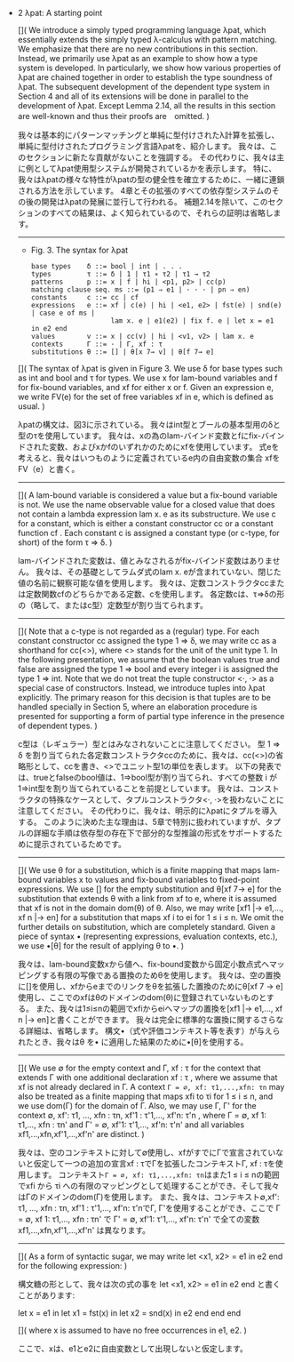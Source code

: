 - 2 λpat: A starting point

  [](
  We introduce a simply typed programming language λpat, which essentially extends the simply typed λ-calculus with pattern matching.
  We emphasize that there are no new contributions in this section.
  Instead, we primarily use λpat as an example to show how a type system is developed.
  In particularly, we show how various properties of λpat are chained together in order to establish the type soundness of λpat. 
  The subsequent development of the dependent type system in Section 4 and all of its extensions will be done in parallel to the development of λpat.
  Except Lemma 2.14, all the results in this section are well-known and thus their proofs are　omitted.
  )

  我々は基本的にパターンマッチングと単純に型付けされたλ計算を拡張し、単純に型付けされたプログラミング言語λpatを、紹介します。
  我々は、このセクションに新たな貢献がないことを強調する。
  その代わりに、我々は主に例としてλpat使用型システムが開発されているかを表示します。
  特に、我々はλpatの様々な特性がλpatの型の健全性を確立するために、一緒に連鎖される方法を示しています。
  4章とその拡張のすべての依存型システムのその後の開発はλpatの発展に並行して行われる。
  補題2.14を除いて、このセクションのすべての結果は、よく知られているので、それらの証明は省略します。

  ----

  - Fig. 3. The syntax for λpat

        base types    δ ::= bool | int | . . .
        types         τ ::= δ | 1 | τ1 ∗ τ2 | τ1 → τ2
        patterns      p ::= x | f | hi | <p1, p2> | cc(p)
        matching clause seq. ms ::= (p1 ⇒ e1 | · · · | pn ⇒ en)
        constants     c ::= cc | cf
        expressions   e ::= xf | c(e) | hi | <e1, e2> | fst(e) | snd(e) | case e of ms |
                            lam x. e | e1(e2) | fix f. e | let x = e1 in e2 end
        values        v ::= x | cc(v) | hi | <v1, v2> | lam x. e
        contexts      Γ ::= · | Γ, xf : τ
        substitutions θ ::= [] | θ[x 7→ v] | θ[f 7→ e]

  [](
  The syntax of λpat is given in Figure 3.
  We use δ for base types such as int and bool and τ for types.
  We use x for lam-bound variables and f for fix-bound variables, and xf for either x or f.
  Given an expression e, we write FV(e) for the set of free variables xf in e, which is defined as usual.
  )

  λpatの構文は、図3に示されている。
  我々はint型とブールの基本型用のδと型のτを使用しています。
  我々は、xの為のlam-バインド変数とfにfix-バインドされた変数、およびxかfのいずれかのためにxfを使用しています。
  式eを考えると、我々はいつものように定義されているe内の自由変数の集合 xfをFV（e）と書く。

  ----

  [](
  A lam-bound variable is considered a value but a fix-bound variable is not.
  We use the name observable value for a closed value that does not contain a lambda expression lam x. e as its substructure.
  We use c for a constant, which is either a constant constructor cc or a constant function cf .
  Each constant c is assigned a constant type (or c-type, for short) of the form τ ⇒ δ.
  )

  lam-バインドされた変数は、値とみなされるがfix-バインド変数はありません。
  我々は、その基礎としてラムダ式のlam x. eが含まれていない、閉じた値の名前に観察可能な値を使用します。
  我々は、定数コンストラクタccまたは定数関数cfのどちらかである定数、cを使用します。
  各定数cは、τ⇒δの形の（略して、またはc型）定数型が割り当てられます。
  
  ----

  [](
  Note that a c-type is not regarded as a (regular) type.
  For each constant constructor cc assigned the type 1 ⇒ δ, we may write cc as a shorthand for cc(<>), where <> stands for the unit of the unit type 1.
  In the following presentation, we assume that the boolean values true and false are assigned the type 1 ⇒ bool and every integer i is assigned the type 1 ⇒ int.
  Note that we do not treat the tuple constructor <·, ·> as a special case of constructors.
  Instead, we introduce tuples into λpat explicitly.
  The primary reason for this decision is that tuples are to be handled specially in Section 5, where an elaboration procedure is presented for supporting a form of partial type inference in the presence of dependent types.
  )

  c型は（レギュラー）型とはみなされないことに注意してください。
  型 1 ⇒ δ を割り当てられた各定数コンストラクタccのために、我々は、cc(<>)の省略形として、ccを書き、<>でユニット型1の単位を表します。
  以下の発表では、trueとfalseのbool値は、1⇒bool型が割り当てられ、すべての整数 i が1⇒int型を割り当てられていることを前提としています。
  我々は、コンストラクタの特殊なケースとして、タプルコンストラクタ<·, ·>を扱わないことに注意してください。
  その代わりに、我々は、明示的にλpatにタプルを導入する。
  このように決めた主な理由は、5章で特別に扱われていますが、タプルの詳細な手順は依存型の存在下で部分的な型推論の形式をサポートするために提示されているためです。

  ----

  [](
  We use θ for a substitution, which is a finite mapping that maps lam-bound variables x to values and fix-bound variables to fixed-point expressions.
  We use [] for the empty substitution and θ[xf 7→ e] for the substitution that extends θ with a link from xf to e, where it is assumed that xf is not in the domain dom(θ) of θ.
  Also, we may write [xf1 |-> e1,..., xf n |-> en] for a substitution that maps xf i to ei for 1 ≤ i ≤ n.
  We omit the further details on substitution, which are completely standard.
  Given a piece of syntax • (representing expressions, evaluation contexts, etc.), we use •[θ] for the result of applying θ to •.
  )

  我々は、lam-bound変数xから値へ、fix-bound変数から固定小数点式へマッピングする有限の写像である置換のためθを使用します。
  我々は、空の置換に[]を使用し、xfからeまでのリンクをθを拡張した置換のためにθ[xf 7 → e]使用し、ここでのxfはθのドメインのdom(θ)に登録されていないものとする。
  また、我々は1≤i≤nの範囲でxfiからeiへマップの置換を[xf1 |-> e1,..., xf n |-> en]と書くことができます。
  我々は完全に標準的な置換に関するさらなる詳細は、省略します。
  構文•（式や評価コンテキスト等を表す）が与えられたとき、我々はθ を• に適用した結果のために•[θ]を使用する。

  ----

  [](
  We use ∅ for the empty context and Γ, xf : τ for the context that extends Γ with one additional declaration xf : τ , where we assume that xf is not already declared in Γ.
  A context `Γ = ∅, xf: τ1,...,xfn: τn` may also be treated as a finite mapping that maps xfi to τi for 1 ≤ i ≤ n, and we use dom(Γ) for the domain of Γ. 
  Also, we may use Γ, Γ' for the context ∅, xf': τ1, ..., xfn : τn, xf'1 : τ'1,..., xf'n: τ'n , where Γ = ∅, xf 1: τ1,..., xfn : τn' and Γ' = ∅, xf'1: τ'1,..., xf'n: τ'n' and all variables xf1,...,xfn,xf'1,...,xf'n' are distinct.
  )

  我々は、空のコンテキストに対して∅使用し、xfがすでにΓで宣言されていないと仮定して一つの追加の宣言xf : τでΓを拡張したコンテキストΓ, xf : τを使用します。
  コンテキスト`Γ = ∅, xf: τ1,...,xfn: τn`はまた1 ≤ i ≤ nの範囲でxfi から τi への有限のマッピングとして処理することができ、そして我々はΓのドメインのdom(Γ)を使用します。
  また、我々は、コンテキスト∅,xf': τ1, ..., xfn : τn, xf'1 : τ'1,..., xf'n: τ'nでΓ, Γ'を使用することができ、ここで Γ = ∅, xf 1: τ1,..., xfn : τn' で Γ' = ∅, xf'1: τ'1,..., xf'n: τ'n' で全ての変数 xf1,...,xfn,xf'1,...,xf'n' は異なります。

  ----

  [](
  As a form of syntactic sugar, we may write let <x1, x2> = e1 in e2 end for the following expression:
  )

  構文糖の形として、我々は次の式の事を let <x1, x2> = e1 in e2 end と書くことがあります:

    let x = e1 in let x1 = fst(x) in let x2 = snd(x) in e2 end end end

  [](
  where x is assumed to have no free occurrences in e1, e2.
  )

  ここで、xは、e1とe2に自由変数として出現しないと仮定します。


